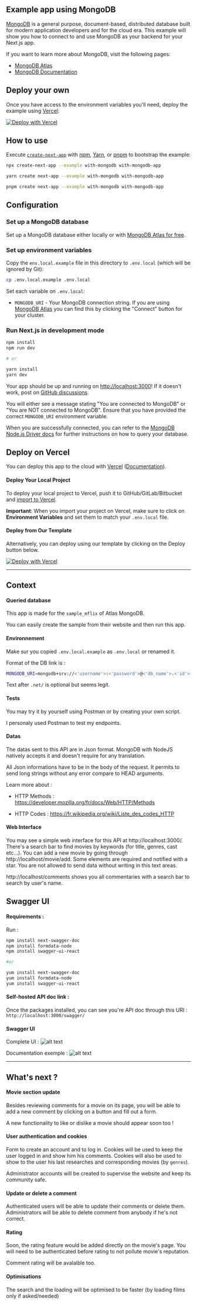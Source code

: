 ## Example app using MongoDB

[MongoDB](https://www.mongodb.com/) is a general purpose, document-based, distributed database built for modern application developers and for the cloud era. This example will show you how to connect to and use MongoDB as your backend for your Next.js app.

If you want to learn more about MongoDB, visit the following pages:

- [MongoDB Atlas](https://mongodb.com/atlas)
- [MongoDB Documentation](https://docs.mongodb.com/)

## Deploy your own

Once you have access to the environment variables you'll need, deploy the example using [Vercel](https://vercel.com?utm_source=github&utm_medium=readme&utm_campaign=next-example):

[![Deploy with Vercel](https://vercel.com/button)](https://vercel.com/new/clone?project-name=with-mongodb&repository-name=with-mongodb&repository-url=https%3A%2F%2Fgithub.com%2Fvercel%2Fnext.js%2Ftree%2Fcanary%2Fexamples%2Fwith-mongodb&integration-ids=oac_jnzmjqM10gllKmSrG0SGrHOH)

## How to use

Execute [`create-next-app`](https://github.com/vercel/next.js/tree/canary/packages/create-next-app) with [npm](https://docs.npmjs.com/cli/init), [Yarn](https://yarnpkg.com/lang/en/docs/cli/create/), or [pnpm](https://pnpm.io) to bootstrap the example:

```bash
npx create-next-app --example with-mongodb with-mongodb-app
```

```bash
yarn create next-app --example with-mongodb with-mongodb-app
```

```bash
pnpm create next-app --example with-mongodb with-mongodb-app
```

## Configuration

### Set up a MongoDB database

Set up a MongoDB database either locally or with [MongoDB Atlas for free](https://mongodb.com/atlas).

### Set up environment variables

Copy the `env.local.example` file in this directory to `.env.local` (which will be ignored by Git):

```bash
cp .env.local.example .env.local
```

Set each variable on `.env.local`:

- `MONGODB_URI` - Your MongoDB connection string. If you are using [MongoDB Atlas](https://mongodb.com/atlas) you can find this by clicking the "Connect" button for your cluster.

### Run Next.js in development mode

```bash
npm install
npm run dev

# or

yarn install
yarn dev
```

Your app should be up and running on [http://localhost:3000](http://localhost:3000)! If it doesn't work, post on [GitHub discussions](https://github.com/vercel/next.js/discussions).

You will either see a message stating "You are connected to MongoDB" or "You are NOT connected to MongoDB". Ensure that you have provided the correct `MONGODB_URI` environment variable.

When you are successfully connected, you can refer to the [MongoDB Node.js Driver docs](https://mongodb.github.io/node-mongodb-native/3.4/tutorials/collections/) for further instructions on how to query your database.

## Deploy on Vercel

You can deploy this app to the cloud with [Vercel](https://vercel.com?utm_source=github&utm_medium=readme&utm_campaign=next-example) ([Documentation](https://nextjs.org/docs/deployment)).

#### Deploy Your Local Project

To deploy your local project to Vercel, push it to GitHub/GitLab/Bitbucket and [import to Vercel](https://vercel.com/new?utm_source=github&utm_medium=readme&utm_campaign=next-example).

**Important**: When you import your project on Vercel, make sure to click on **Environment Variables** and set them to match your `.env.local` file.

#### Deploy from Our Template

Alternatively, you can deploy using our template by clicking on the Deploy button below.

[![Deploy with Vercel](https://vercel.com/button)](https://vercel.com/new/clone?project-name=with-mongodb&repository-name=with-mongodb&repository-url=https%3A%2F%2Fgithub.com%2Fvercel%2Fnext.js%2Ftree%2Fcanary%2Fexamples%2Fwith-mongodb&integration-ids=oac_jnzmjqM10gllKmSrG0SGrHOH)

--------------------

## Context

#### Queried database

This app is made for the `sample_mflix` of Atlas MongoDB.

You can easily create the sample from their website and then run this app.

#### Environnement

Make sur you copied `.env.local.example` as `.env.local` or renamed it.

Format of the DB link is :
```bash
MONGODB_URI=mongodb+srv://<'username'>:<'password'>@<'db_name'>.<'id'>.mongodb.net/?retryWrites=true&w=majority
```
Text after `.net/` is optional but seems legit.

#### Tests

You may try it by yourself using Postman or by creating your own script.

I personaly used Postman to test my endpoints.

#### Datas

The datas sent to this API are in Json format. MongoDB with NodeJS natively accepts it and doesn't require for any translation.

All Json informations have to be in the body of the request. It permits to send long strings without any error compare to HEAD arguments.

Learn more about :

 - HTTP Methods : https://developer.mozilla.org/fr/docs/Web/HTTP/Methods

 - HTTP Codes : https://fr.wikipedia.org/wiki/Liste_des_codes_HTTP 

#### Web Interface

You may see a simple web interface for this API at http://localhost:3000/.
There's a search bar to find movies by keywords (for title, genres, cast etc...).
You can add a new movie by going through http://localhost/movie/add. Some elements are required and notified with a star. You are not allowed to send data without writing in this text areas. 

http://localhost/comments shows you all commentaries with a search bar to search by user's name.


## Swagger UI

#### Requirements :

Run :
```bash
npm install next-swagger-doc
npm install formdata-node
npm install swagger-ui-react

#or

yum install next-swagger-doc
yum install formdata-node
yum install swagger-ui-react
```

#### Self-hosted API doc link :

Once the packages installed, you can see you're API doc through this URI :
`http://localhost:3000/swagger/`

#### Swagger UI

Complete UI :
![alt text](https://github.com/skrylexx/POC_MongoDB_With_JS/blob/main/images/swagger_vue.png?raw=true)

Documentation exemple :
![alt text](https://github.com/skrylexx/POC_MongoDB_With_JS/blob/main/images/api_call.png?raw=true)

----------------------

## What's next ?

#### Movie section update

Besides reviewing comments for a movie on its page, you will be able to add a new comment by clicking on a button and fill out a form.

A new functionality to like or dislike a movie should appear soon too !

#### User authentication and cookies

Form to create an account and to log in. Cookies will be used to keep the user logged in and show him his comments.
Cookies will also be used to show to the user his last researches and corresponding movies (by `genres`).

Administrator accounts will be created to supervise the website and keep its community safe.

#### Update or delete a comment

Authenticated users will be able to update their comments or delete them. Administrators will be able to delete comment from anybody if he's not correct.

#### Rating

Soon, the rating feature would be added directly on the movie's page. You will need to be authenticated before rating to not pollute movie's reputation.

Comment rating will be avalaible too.

#### Optimisations

The search and the loading will be optimised to be faster (by loading films only if asked/needed)